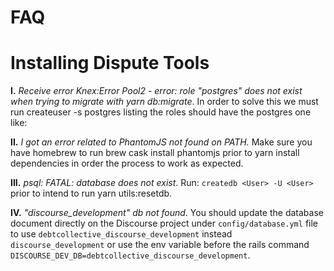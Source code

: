 # FAQ

# Installing Dispute Tools

**I.** _Receive error Knex:Error Pool2 - error: role "postgres" does not exist when trying to migrate with yarn db:migrate_. In order to solve this we must run createuser -s postgres listing the roles should have the postgres one like:

[](https://www.notion.so/duranmla/Notes-53069339d4734cbf880a2453f1375ec5#2fcccc92802c40658e070bdc90b636b3)

**II.** _I got an error related to PhantomJS not found on PATH._ Make sure you have homebrew to run brew cask install phantomjs prior to yarn install dependencies in order the process to work as expected.

**III.** _psql: FATAL:  database <User> does not exist_.  Run: `createdb <User> -U <User>` prior to intend to run yarn utils:resetdb.

**IV.** _"discourse\_development" db not found_. You should update the database document directly on the Discourse project under `config/database.yml` file to use `debtcollective_discourse_development` instead `discourse_development` or use the env variable before the rails command `DISCOURSE_DEV_DB=debtcollective_discourse_development`.